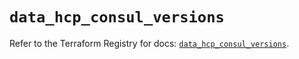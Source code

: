 # `data_hcp_consul_versions`

Refer to the Terraform Registry for docs: [`data_hcp_consul_versions`](https://registry.terraform.io/providers/hashicorp/hcp/0.90.0/docs/data-sources/consul_versions).
